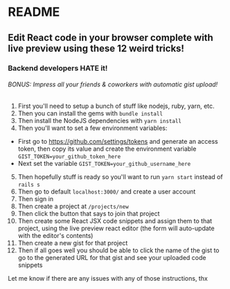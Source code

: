 # README

## Edit React code in your browser complete with live preview using these 12 weird tricks! 
### Backend developers HATE it!
###### BONUS: Impress all your friends & coworkers with automatic gist upload!

1. First you'll need to setup a bunch of stuff like nodejs, ruby, yarn, etc.
2. Then you can install the gems with `bundle install`
3. Then install the NodeJS dependencies with `yarn install` 
4. Then you'll want to set a few environment variables: 
 - First go to https://github.com/settings/tokens and generate an access token, then copy its value and create the environment variable `GIST_TOKEN=your_github_token_here`
 - Next set the variable `GIST_TOKEN=your_github_username_here`
5. Then hopefully stuff is ready so you'll want to run `yarn start` instead of `rails s`
6. Then go to default `localhost:3000/` and create a user account
7. Then sign in 
8. Then create a project at `/projects/new`
9. Then click the button that says to join that project
10. Then create some React JSX code snippets and assign them to that project, using the live preview react editor (the form will auto-update with the editor's contents)
11. Then create a new gist for that project
12. Then if all goes well you should be able to click the name of the gist to go to the generated URL for that gist and see your uploaded code snippets

Let me know if there are any issues with any of those instructions, thx
